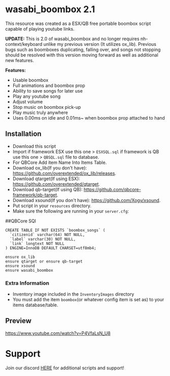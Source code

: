 # wasabi_boombox 2.1

This resource was created as a ESX/QB free portable boombox script capable of playing youtube links.

**UPDATE:**
This is 2.0 of wasabi_boombox and no longer requires nh-context/keyboard unlike my previous version (It utilizes ox_lib).
Previous bugs such as boomboxes duplicating, falling over, and songs not stopping should be resolved with this version moving forward as well as additional new features.

<b>Features:</b>
- Usable boombox
- Full animations and boombox prop
- Ability to save songs for later use
- Play any youtube song
- Adjust volume
- Stop music on boombox pick-up
- Play music truly anywhere
- Uses 0.00ms on idle and 0.01ms~ when boombox prop attached to hand


## Installation

- Download this script
- Import if framework ESX use this one > `ESXSQL.sql` if framework is QB use this one > `QBSQL.sql` file to database.
- For QBCore Add item Name Into Items Table.
- Download ox_lib(If you don't have): https://github.com/overextended/ox_lib/releases.
- Download qtarget(If using ESX): https://github.com/overextended/qtarget.
- Download qb-target(If using QB): https://github.com/qbcore-framework/qb-target.
- Download xsound(If you don't have): https://github.com/Xogy/xsound.
- Put script in your `resources` directory.
- Make sure the following are running in your `server.cfg`:

##QBCore SQl
```
CREATE TABLE IF NOT EXISTS `boombox_songs` (
  `citizenid` varchar(64) NOT NULL,
  `label` varchar(30) NOT NULL,
  `link` longtext NOT NULL
) ENGINE=InnoDB DEFAULT CHARSET=utf8mb4;
```

```
ensure ox_lib
ensure qtarget or ensure qb-target
ensure xsound
ensure wasabi_boombox
```

### Extra Information
- Inventory image included in the `InventoryImages` directory
- You must add the item `boombox`(or whatever config item is set as) to your items database/table.

## Preview
https://www.youtube.com/watch?v=P4VfaLsN_U8

# Support
Join our discord <a href='https://discord.gg/XJFNyMy3Bv'>HERE</a> for additional scripts and support!
